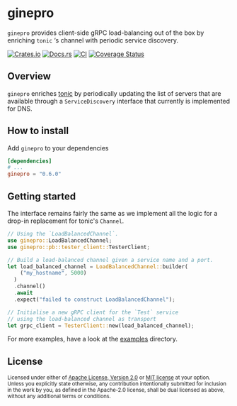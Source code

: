 # ginepro

`ginepro` provides client-side gRPC load-balancing out of the box by enriching `tonic` ‘s channel with periodic service discovery.

[![Crates.io](https://img.shields.io/crates/v/ginepro.svg)](https://crates.io/crates/ginepro)
[![Docs.rs](https://docs.rs/ginepro/badge.svg)](https://docs.rs/ginepro)
[![CI](https://github.com/TrueLayer/ginepro/workflows/CI/badge.svg)](https://github.com/TrueLayer/ginepro/actions)
[![Coverage Status](https://coveralls.io/repos/github/TrueLayer/ginepro/badge.svg?branch=main&t=UWgSpm)](https://coveralls.io/github/TrueLayer/ginepro?branch=main)

## Overview

`ginepro` enriches [tonic](https://github.com/hyperium/tonic) by periodically updating the list of
servers that are available through a `ServiceDiscovery` interface that currently is implemented for DNS.

## How to install

Add `ginepro` to your dependencies

```toml
[dependencies]
# ...
ginepro = "0.6.0"
```

## Getting started

The interface remains fairly the same as we implement all the logic for a drop-in replacement for
tonic's `Channel`.

```rust
// Using the `LoadBalancedChannel`.
use ginepro::LoadBalancedChannel;
use ginepro::pb::tester_client::TesterClient;

// Build a load-balanced channel given a service name and a port.
let load_balanced_channel = LoadBalancedChannel::builder(
    ("my_hostname", 5000)
  )
  .channel()
  .await
  .expect("failed to construct LoadBalancedChannel");

// Initialise a new gRPC client for the `Test` service
// using the load-balanced channel as transport
let grpc_client = TesterClient::new(load_balanced_channel);
```

For more examples, have a look at the [examples](ginepro/examples) directory.

## License

<sup>
Licensed under either of <a href="LICENSE-APACHE">Apache License, Version
2.0</a> or <a href="LICENSE-MIT">MIT license</a> at your option.
</sup>

<br>

<sub>
Unless you explicitly state otherwise, any contribution intentionally submitted
for inclusion in the work by you, as defined in the Apache-2.0 license, shall be
dual licensed as above, without any additional terms or conditions.
</sub>
